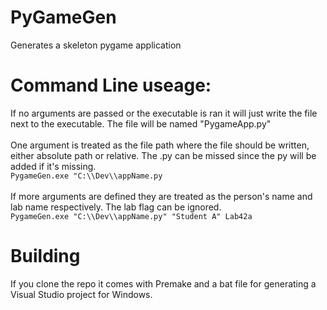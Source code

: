 # PyGameGen
Generates a skeleton pygame application

# Command Line useage:

If no arguments are passed or the executable is ran it will just write the file next to the executable. The file will be named "PygameApp.py" <br>
<br>
One argument is treated as the file path where the file should be written, either absolute path or relative. The .py can be missed since the py will be added if it's missing. <br>
`PygameGen.exe "C:\\Dev\\appName.py`
<br>
<br>
If more arguments are defined they are treated as the person's name and lab name respectively. The lab flag can be ignored. <br>
`PygameGen.exe "C:\\Dev\\appName.py" "Student A" Lab42a` <br>

# Building
If you clone the repo it comes with Premake and a bat file for generating a Visual Studio project for Windows.
